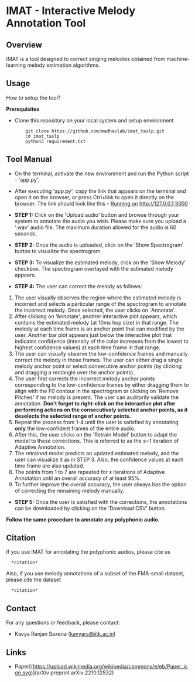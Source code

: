 # IMAT - Interactive Melody Annotation Tool

## Overview
IMAT is a tool designed to correct singing melodies obtained from machine-learning melody estimation algorithms. 


## Usage
How to setup the tool?

**Prerequisites**
- Clone this repository on your local system and setup environment
  ```
      git clone https://github.com/madhavlab/imat_taslp.git
      cd imat_taslp
      python3 requirement.txt
  ```

## Tool Manual
- On the terminal, activate the new environment and run the Python script - 'app.py'.
- After executing 'app.py', copy the link that appears on the terminal and open it on the browser, or press Ctrl+link to open it directly on the browser. The link should look like this - <ins>Running on</ins> http://127.0.0.1:3000
  
- **STEP 1:** Click on the 'Upload audio' button and browse through your system to annotate the audio you wish. Please make sure you upload a '.wav' audio file. The maximum duration allowed for the audio is 60 seconds.
- **STEP 2:** Once the audio is uploaded, click on the 'Show Spectrogram' button to visualize the spectrogram.
- **STEP 3:** To visualize the estimated melody, click on the 'Show Melody' checkbox. The spectrogram overlayed with the estimated melody appears.
- **STEP 4:** The user can correct the melody as follows:
1. The user visually observes the region where the estimated melody is incorrect and selects a particular range of the spectrogram to annotate the incorrect melody. Once selected, the user clicks on `Annotate'.
2. After clicking on 'Annotate', another interactive plot appears, which contains the estimated melody (at 10ms hop size) in that range. The melody at each time frame is an anchor point that can modified by the user. Another bar plot appears just below the interactive plot that indicates confidence (intensity of the color increases from the lowest to highest confidence values) at each time frame in that range.
3. The user can visually observe the low-confidence frames and manually correct the melody in those frames. The user can either drag a single melody anchor point or select consecutive anchor points (by clicking and dragging a rectangle over the anchor points).
4. The user first corrects the incorrect melody anchor points corresponding to the low-confidence frames by either dragging them to align with the F0 contour in the spectrogram or clicking on `Remove Pitches' if no melody is present. The user can auditorily validate the annotation. **Don't forget to right-click on the interactive plot after performing actions on the consecutively selected anchor points, as it deselects the selected range of anchor points.**
5. Repeat the process from 1-4 until the user is satisfied by annotating **only** the low-confident frames of the entire audio.
6. After this, the user clicks on the 'Retrain Model' button to adapt the model to these corrections. This is referred to as the *s=1* iteration of Adaptive Annotation.
7. The retrained model predicts an updated estimated melody, and the user can visualize it as in STEP 3. Also, the confidence values at each time frame are also updated.
9. The points from 1 to 7 are repeated for *s* iterations of Adaptive Annotation until an overall accuracy of at least 95%.
10. To further improve the overall accuracy, the user always has the option of correcting the remaining melody manually.
- **STEP 5:** Once the user is satisfied with the corrections, the annotations can be downloaded by clicking on the 'Download CSV' button.

**Follow the same procedure to annotate any polyphonic audio.**

## Citation
If you use IMAT for annotating the polyphonic audios, please cite us
```
  *citation*
```
Also, if you use melody annotations of a subset of the FMA-small dataset, please cite the dataset 
```
  *citation*
```

## Contact
For any questions or feedback, please contact:
- Kavya Ranjan Saxena (kavyars@iitk.ac.in)

## Links
- Paper[(https://upload.wikimedia.org/wikipedia/commons/e/eb/Paper_icon.svg)](arXiv preprint arXiv:2210.12532)
